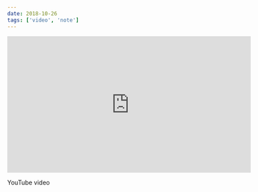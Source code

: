 ```yaml
---
date: 2018-10-26
tags: ['video', 'note']
---
```


<iframe
  width="560"
  height="315"
  src="https://www.youtube.com/embed/dpw9EHDh2bM"
  frameborder="0"
></iframe>

YouTube video
